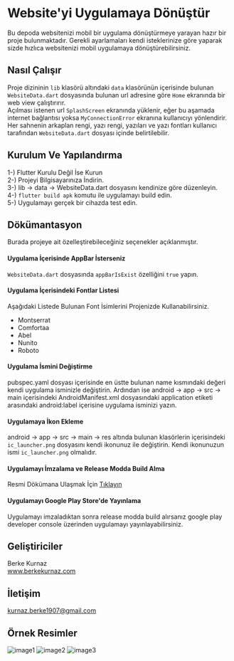 # Website'yi Uygulamaya Dönüştür

Bu depoda websitenizi mobil bir uygulama dönüştürmeye yarayan hazır bir proje bulunmaktadır. Gerekli ayarlamaları kendi isteklerinize göre yaparak sizde hızlıca websitenizi mobil uygulamaya dönüştürebilirsiniz.

## Nasıl Çalışır
Proje dizininin `lib` klasörü altındaki `data` klasörünün içerisinde bulunan `WebsiteData.dart` dosyasında bulunan url adresine göre `Home` ekranında bir web view çalıştırırır. <br/>
Açılması istenen url `SplashScreen` ekranında yüklenir, eğer bu aşamada internet bağlantısı yoksa `MyConnectionError` ekranına kullanıcıyı yönlendirir. <br/>
Her sahnenin arkaplan rengi, yazı rengi, yazıları ve yazı fontları kullanıcı tarafından `WebsiteData.dart` dosyası içinde belirtilebilir.

## Kurulum Ve Yapılandırma
1-) Flutter Kurulu Değil İse Kurun <br/>
2-) Projeyi Bilgisayarınıza İndirin. <br/>
3-) lib -> data -> WebsiteData.dart dosyasını kendinize göre düzenleyin. <br/>
4-) `flutter build apk` komutu ile uygulamayı build edin. <br/>
5-) Uygulamayı gerçek bir cihazda test edin. <br/>

## Dökümantasyon
Burada projeye ait özelleştirebileceğiniz seçenekler açıklanmıştır.
#### Uygulama İçerisinde AppBar İsterseniz
`WebsiteData.dart` dosyasında `appBarIsExist` özelliğini `true` yapın.
#### Uygulama İçerisindeki Fontlar Listesi
Aşağıdaki Listede Bulunan Font İsimlerini Projenizde Kullanabilirsiniz.
- Montserrat
- Comfortaa
- Abel
- Nunito
- Roboto
#### Uygulama İsmini Değiştirme
pubspec.yaml dosyası içerisinde en üstte bulunan name kısmındaki değeri kendi uygulama isminizle değiştirin. Ardından ise android -> app -> src -> main içerisindeki AndroidManifest.xml dosyasındaki application etiketi arasındaki android:label içerisine uygulama isminizi yazın.
#### Uygulamaya İkon Ekleme
android -> app -> src -> main -> res altında bulunan klasörlerin içerisindeki `ic_launcher.png` dosyasını kendi ikonunuz ile değiştirin. Kendi ikonunuzun ismi `ic_launcher.png` olmalıdır.
#### Uygulamayı İmzalama ve Release Modda Build Alma
Resmi Dökümana Ulaşmak İçin [Tıklayın](https://flutter.dev/docs/deployment/android)
#### Uygulamayı Google Play Store'de Yayınlama
Uygulamayı imzaladıktan sonra release modda build alırsanız google play developer console üzerinden uygulamayı yayınlayabilirsiniz.

## Geliştiriciler
Berke Kurnaz <br/>
www.berkekurnaz.com

## İletişim
kurnaz.berke1907@gmail.com

## Örnek Resimler
![image1](https://i.resimyukle.xyz/x0K92c.png)
![image2](https://i.resimyukle.xyz/HdTGKO.png)
![image3](https://i.resimyukle.xyz/7xLKbP.png)

